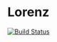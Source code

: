 # Lorenz

[![Build Status](https://github.com/white-alistair/Lorenz.jl/actions/workflows/CI.yml/badge.svg?branch=main)](https://github.com/white-alistair/Lorenz.jl/actions/workflows/CI.yml?query=branch%3Amain)
